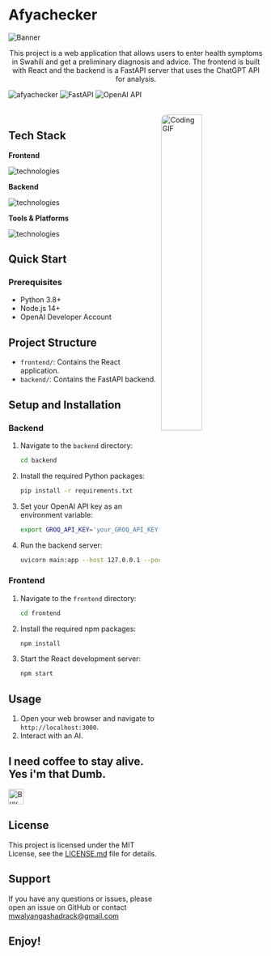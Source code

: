 # Afyachecker

![Banner](https://capsule-render.vercel.app/api?type=venom&height=200&color=0:43cea2,100:185a9d&text=%20AfyaChecker&textBg=false&desc=(Chunguza+afya+yako)&descAlign=79&fontAlign=50&descAlignY=70&fontColor=f7f5f5)

<p align="center">
This project is a web application that allows users to enter health symptoms in Swahili and get a preliminary diagnosis and advice. The frontend is built with React and the backend is a FastAPI server that uses the ChatGPT API for analysis.
</p>

![afyachecker](https://img.shields.io/badge/React-18.2.0-blue) ![FastAPI](https://img.shields.io/badge/FastAPI-0.68.0-green) ![OpenAI API](https://img.shields.io/badge/OpenAI-API-brightgreen)


<br>
<a href="https://github.com/zuck30"> <img src="https://media1.giphy.com/media/v1.Y2lkPTc5MGI3NjExbGpzbGM1ZXh4Y2VteWYza3NhbXoxamF0eWRnNnM4bHR0b3hiOWZmdSZlcD12MV9pbnRlcm5hbF9naWZfYnlfaWQmY3Q9Zw/hSLA7QcIpsWcGeGqRi/giphy.gif" width="40%" align="right" style="border-radius:10px; animation: float 6s ease-in-out infinite;" alt="Coding GIF">
  </a>


<h2 id=lang>Tech Stack</h2>

**Frontend**

![technologies](https://skillicons.dev/icons?i=react,js,html,css&perline=10)

**Backend**

![technologies](https://skillicons.dev/icons?i=python,fastapi&perline=10)

**Tools & Platforms**

![technologies](https://skillicons.dev/icons?i=github,vscode&perline=10)


<h2> Quick Start</h2>

### Prerequisites

- Python 3.8+
- Node.js 14+
- OpenAI Developer Account

## Project Structure

- `frontend/`: Contains the React application.
- `backend/`: Contains the FastAPI backend.

## Setup and Installation

### Backend

1.  Navigate to the `backend` directory:
    ```bash
    cd backend
    ```
2.  Install the required Python packages:
    ```bash
    pip install -r requirements.txt
    ```
3.  Set your OpenAI API key as an environment variable:
    ```bash
    export GROQ_API_KEY='your_GROQ_API_KEY'
    ```
4.  Run the backend server:
    ```bash
    uvicorn main:app --host 127.0.0.1 --port 8000
    ```

### Frontend

1.  Navigate to the `frontend` directory:
    ```bash
    cd frontend
    ```
2.  Install the required npm packages:
    ```bash
    npm install
    ```
3.  Start the React development server:
    ```bash
    npm start
    ```

## Usage

1.  Open your web browser and navigate to `http://localhost:3000`.
2.  Interact with an AI.



<h2> I need coffee to stay alive. Yes i'm that Dumb.</h2>
<p>
    <a href="https://www.buymeacoffee.com/zuck30" target="_blank"><img src="https://cdn.buymeacoffee.com/buttons/v2/default-red.png" alt="Buy Me A Coffee" height="30px" ></a>
</p>

## License

This project is licensed under the MIT License, see the [LICENSE.md](LICENSE.md) file for details.

## Support

If you have any questions or issues, please open an issue on GitHub or contact mwalyangashadrack@gmail.com

## Enjoy!